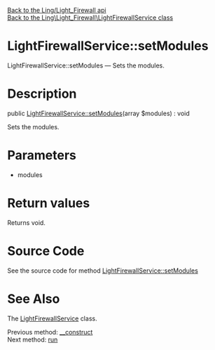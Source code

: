 [Back to the Ling/Light_Firewall api](https://github.com/lingtalfi/Light_Firewall/blob/master/doc/api/Ling/Light_Firewall.md)<br>
[Back to the Ling\Light_Firewall\LightFirewallService class](https://github.com/lingtalfi/Light_Firewall/blob/master/doc/api/Ling/Light_Firewall/LightFirewallService.md)


LightFirewallService::setModules
================



LightFirewallService::setModules — Sets the modules.




Description
================


public [LightFirewallService::setModules](https://github.com/lingtalfi/Light_Firewall/blob/master/doc/api/Ling/Light_Firewall/LightFirewallService/setModules.md)(array $modules) : void




Sets the modules.




Parameters
================


- modules

    


Return values
================

Returns void.








Source Code
===========
See the source code for method [LightFirewallService::setModules](https://github.com/lingtalfi/Light_Firewall/blob/master/LightFirewallService.php#L45-L48)


See Also
================

The [LightFirewallService](https://github.com/lingtalfi/Light_Firewall/blob/master/doc/api/Ling/Light_Firewall/LightFirewallService.md) class.

Previous method: [__construct](https://github.com/lingtalfi/Light_Firewall/blob/master/doc/api/Ling/Light_Firewall/LightFirewallService/__construct.md)<br>Next method: [run](https://github.com/lingtalfi/Light_Firewall/blob/master/doc/api/Ling/Light_Firewall/LightFirewallService/run.md)<br>


